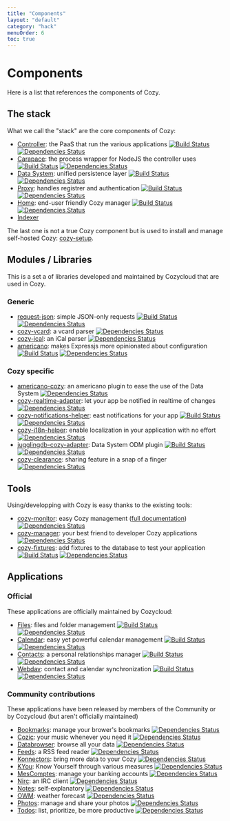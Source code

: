 ```yaml
---
title: "Components"
layout: "default"
category: "hack"
menuOrder: 6
toc: true
---
```


# Components

Here is a list that references the components of Cozy.

## The stack
What we call the "stack" are the core components of Cozy:

* [Controller](https://github.com/mycozycloud/cozy-controller): the PaaS that run the various applications [![Build Status](https://travis-ci.org/mycozycloud/cozy-controller.png?branch=master)](https://travis-ci.org/mycozycloud/cozy-controller) [![Dependencies Status](https://david-dm.org/mycozycloud/cozy-controller.png)](https://david-dm.org/mycozycloud/cozy-controller)
* [Carapace](https://github.com/mycozycloud/cozy-controller-carapace): the process wrapper for NodeJS the controller uses [![Build Status](https://travis-ci.org/mycozycloud/cozy-controller-carapace.png?branch=master)](https://travis-ci.org/mycozycloud/cozy-controller-carapace) [![Dependencies Status](https://david-dm.org/mycozycloud/cozy-controller-carapace.png)](https://david-dm.org/mycozycloud/cozy-controller-carapace)
* [Data System](https://github.com/mycozycloud/cozy-data-system): unified persistence layer [![Build Status](https://travis-ci.org/mycozycloud/cozy-data-system.png?branch=master)](https://travis-ci.org/mycozycloud/cozy-data-system) [![Dependencies Status](https://david-dm.org/mycozycloud/cozy-data-system.png)](https://david-dm.org/mycozycloud/cozy-data-system)
* [Proxy](https://github.com/mycozycloud/cozy-proxy): handles registrer and authentication [![Build Status](https://travis-ci.org/mycozycloud/cozy-proxy.png?branch=master)](https://travis-ci.org/mycozycloud/cozy-proxy) [![Dependencies Status](https://david-dm.org/mycozycloud/cozy-proxy.png)](https://david-dm.org/mycozycloud/cozy-proxy)
* [Home](https://github.com/mycozycloud/cozy-home): end-user friendly Cozy manager [![Build Status](https://travis-ci.org/mycozycloud/cozy-home.png?branch=master)](https://travis-ci.org/mycozycloud/cozy-home) [![Dependencies Status](https://david-dm.org/mycozycloud/cozy-home.png)](https://david-dm.org/mycozycloud/cozy-home)
* [Indexer](https://github.com/mycozycloud/cozy-data-indexer)

The last one is not a true Cozy component but is used to install and manage self-hosted Cozy: [cozy-setup](https://github.com/mycozycloud/cozy-setup).

## Modules / Libraries
This is a set a of libraries developed and maintained by Cozycloud that are used in Cozy.

### Generic
* [request-json](https://github.com/mycozycloud/request-json): simple JSON-only requests [![Build Status](https://travis-ci.org/mycozycloud/request-json.png?branch=master)](https://travis-ci.org/mycozycloud/request-json) [![Dependencies Status](https://david-dm.org/mycozycloud/request-json.png)](https://david-dm.org/mycozycloud/request-json)
* [cozy-vcard](https://github.com/mycozycloud/cozy-vcard): a vcard parser [![Dependencies Status](https://david-dm.org/mycozycloud/cozy-vcard.png)](https://david-dm.org/mycozycloud/cozy-vcard)
* [cozy-ical](https://github.com/mycozycloud/cozy-ical): an iCal parser [![Dependencies Status](https://david-dm.org/mycozycloud/cozy-ical.png)](https://david-dm.org/mycozycloud/cozy-ical)
* [americano](https://github.com/mycozycloud/americano): makes Expressjs more opinionated about configuration [![Build Status](https://travis-ci.org/mycozycloud/americano.png?branch=master)](https://travis-ci.org/mycozycloud/americano) [![Dependencies Status](https://david-dm.org/mycozycloud/americano.png)](https://david-dm.org/mycozycloud/americano)

### Cozy specific
* [americano-cozy](https://github.com/mycozycloud/americano-cozy): an americano plugin to ease the use of the Data System [![Dependencies Status](https://david-dm.org/mycozycloud/americano-cozy.png)](https://david-dm.org/mycozycloud/americano-cozy)
* [cozy-realtime-adapter](https://github.com/mycozycloud/cozy-realtime-adapter): let your app be notified in realtime of changes [![Dependencies Status](https://david-dm.org/mycozycloud/cozy-realtime-adapter.png)](https://david-dm.org/mycozycloud/cozy-realtime-adapter)
* [cozy-notifications-helper](https://github.com/mycozycloud/cozy-notifications-helper): east notifications for your app [![Build Status](https://travis-ci.org/mycozycloud/cozy-notifications-helper.png?branch=master)](https://travis-ci.org/mycozycloud/cozy-notifications-helper) [![Dependencies Status](https://david-dm.org/mycozycloud/cozy-notifications-helper.png)](https://david-dm.org/mycozycloud/cozy-notifications-helper)
* [cozy-i18n-helper](https://github.com/mycozycloud/cozy-i18n-helper): enable localization in your application with no effort [![Dependencies Status](https://david-dm.org/mycozycloud/cozy-i18n-helper.png)](https://david-dm.org/mycozycloud/cozy-i18n-helper)
* [jugglingdb-cozy-adapter](https://github.com/mycozycloud/jugglingdb-cozy-adapter): Data System ODM plugin [![Build Status](https://travis-ci.org/mycozycloud/jugglingdb-cozy-adapter.png?branch=master)](https://travis-ci.org/mycozycloud/jugglingdb-cozy-adapter) [![Dependencies Status](https://david-dm.org/mycozycloud/jugglingdb-cozy-adapter.png)](https://david-dm.org/mycozycloud/jugglingdb-cozy-adapter)
* [cozy-clearance](https://github.com/aenario/cozy-clearance): sharing feature in a snap of a finger [![Dependencies Status](https://david-dm.org/aenario/cozy-clearance.png)](https://david-dm.org/aenario/cozy-clearance)

## Tools
Using/developping with Cozy is easy thanks to the existing tools:

* [cozy-monitor](https://github.com/mycozycloud/cozy-monitor): easy Cozy management ([full documentation](/host/manage.html)) [![Dependencies Status](https://david-dm.org/mycozycloud/cozy-monitor.png)](https://david-dm.org/mycozycloud/cozy-monitor)
* [cozy-manager](https://github.com/mycozycloud/cozy-manager): your best friend to developer Cozy applications [![Dependencies Status](https://david-dm.org/mycozycloud/cozy-manager.png)](https://david-dm.org/mycozycloud/cozy-manager)
* [cozy-fixtures](https://github.com/mycozycloud/cozy-fixtures): add fixtures to the database to test your application [![Build Status](https://travis-ci.org/mycozycloud/cozy-fixtures.png?branch=master)](https://travis-ci.org/mycozycloud/cozy-fixtures) [![Dependencies Status](https://david-dm.org/mycozycloud/cozy-fixtures.png)](https://david-dm.org/mycozycloud/cozy-fixtures)

## Applications

### Official
These applications are officially maintained by Cozycloud:

* [Files](https://github.com/mycozycloud/cozy-files): files and folder management [![Build Status](https://travis-ci.org/mycozycloud/cozy-files.png?branch=master)](https://travis-ci.org/mycozycloud/cozy-files) [![Dependencies Status](https://david-dm.org/mycozycloud/cozy-files.png)](https://david-dm.org/mycozycloud/cozy-files)
* [Calendar](https://github.com/mycozycloud/cozy-calendar): easy yet powerful calendar management [![Build Status](https://travis-ci.org/mycozycloud/cozy-calendar.png?branch=master)](https://travis-ci.org/mycozycloud/cozy-calendar) [![Dependencies Status](https://david-dm.org/mycozycloud/cozy-calendar.png)](https://david-dm.org/mycozycloud/cozy-calendar)
* [Contacts](https://github.com/mycozycloud/cozy-contacts): a personal relationships manager [![Build Status](https://travis-ci.org/mycozycloud/cozy-contacts.png?branch=master)](https://travis-ci.org/mycozycloud/cozy-contacts) [![Dependencies Status](https://david-dm.org/mycozycloud/cozy-contacts.png)](https://david-dm.org/mycozycloud/cozy-contacts)
* [Webdav](https://github.com/mycozycloud/cozy-webdav): contact and calendar synchronization [![Build Status](https://travis-ci.org/mycozycloud/cozy-webdav.png?branch=master)](https://travis-ci.org/mycozycloud/cozy-webdav) [![Dependencies Status](https://david-dm.org/mycozycloud/cozy-webdav.png)](https://david-dm.org/mycozycloud/cozy-webdav)

### Community contributions
These applications have been released by members of the Community or by Cozycloud (but aren't officially maintained)

* [Bookmarks](https://github.com/Piour/cozy-bookmarks): manage your brower's bookmarks [![Dependencies Status](https://david-dm.org/Piour/cozy-bookmarks.png)](https://david-dm.org/Piour/cozy-bookmarks)
* [Cozic](https://github.com/rdubigny/cozy-music): your music whenever you need it [![Dependencies Status](https://david-dm.org/rdubigny/cozy-music.png)](https://david-dm.org/rdubigny/cozy-music)
* [Databrowser](https://github.com/n-a-n/cozy-databrowser): browse all your data [![Dependencies Status](https://david-dm.org/n-a-n/cozy-databrowser.png)](https://david-dm.org/n-a-n/cozy-databrowser)
* [Feeds](https://github.com/Piour/cozy-feeds): a RSS feed reader [![Dependencies Status](https://david-dm.org/Piour/cozy-feeds.png)](https://david-dm.org/Piour/cozy-feeds)
* [Konnectors](https://github.com/frankrousseau/konnectors): bring more data to your Cozy [![Dependencies Status](https://david-dm.org/frankrousseau/konnectors.png)](https://david-dm.org/frankrousseau/konnectors)
* [KYou](https://github.com/frankrousseau/kyou): Know Yourself through various measures [![Dependencies Status](https://david-dm.org/frankrousseau/kyou.png)](https://david-dm.org/frankrousseau/kyou)
* [MesComptes](https://github.com/seeker89/cozy-pfm): manage your banking accounts [![Dependencies Status](https://david-dm.org/seeker89/cozy-pfm.png)](https://david-dm.org/seeker89/cozy-pfm)
* [Nirc](https://github.com/frankrousseau/cozy-nirc): an IRC client [![Dependencies Status](https://david-dm.org/frankrousseau/cozy-nirc.png)](https://david-dm.org/frankrousseau/cozy-nirc)
* [Notes](https://github.com/mycozycloud/cozy-notes): self-explanatory [![Dependencies Status](https://david-dm.org/mycozycloud/cozy-notes.png)](https://david-dm.org/mycozycloud/cozy-notes)
* [OWM](https://github.com/Piour/piour-cozy-owm): weather forecast [![Dependencies Status](https://david-dm.org/Piour/piour-cozy-owm.png)](https://david-dm.org/Piour/piour-cozy-owm)
* [Photos](https://github.com/mycozycloud/cozy-photos): manage and share your photos [![Dependencies Status](https://david-dm.org/mycozycloud/cozy-photos.png)](https://david-dm.org/mycozycloud/cozy-photos)
* [Todos](https://github.com/mycozycloud/cozy-todos): list, prioritize, be more productive [![Dependencies Status](https://david-dm.org/mycozycloud/cozy-todos.png)](https://david-dm.org/mycozycloud/cozy-todos)
